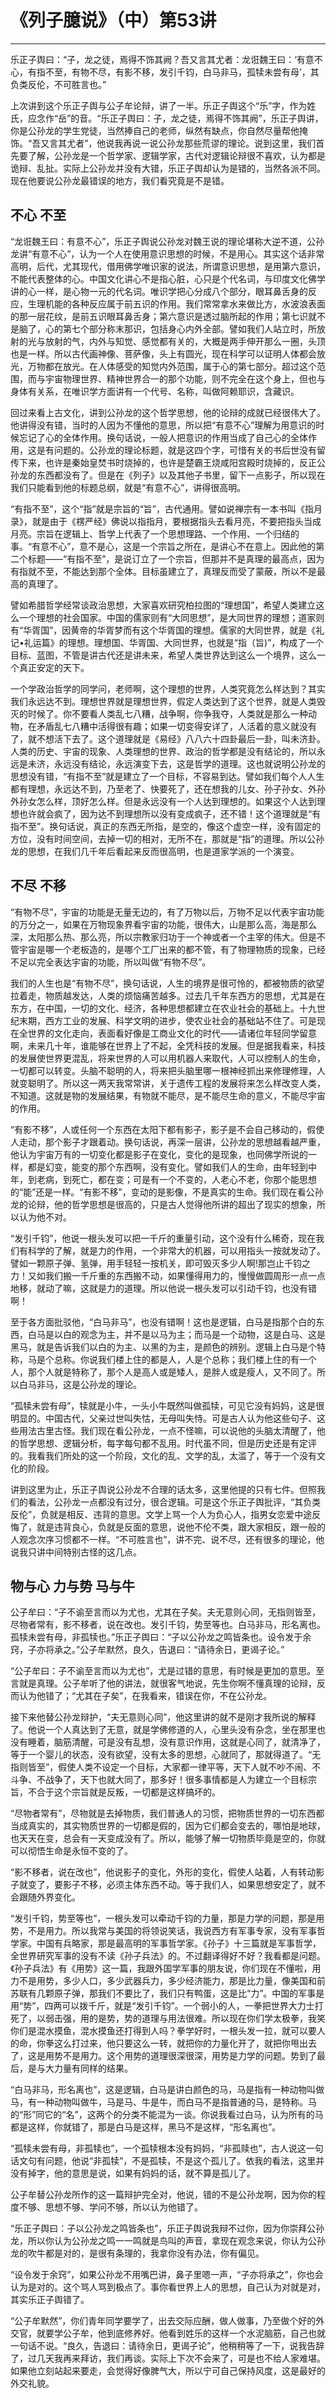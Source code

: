 # 《列子臆说》（中）第53讲

------

乐正子舆曰：“子，龙之徒，焉得不饰其阙？吾又言其尤者：龙诳魏王曰：‘有意不心，有指不至，有物不尽，有影不移，发引千钧，白马非马，孤犊未尝有母’，其负类反伦，不可胜言也。”

上次讲到这个乐正子舆与公子牟论辩，讲了一半。乐正子舆这个“乐”字，作为姓氏，应念作“岳”的音。“乐正子舆曰：子，龙之徒，焉得不饰其阙”，乐正子舆讲，你是公孙龙的学生党徒，当然捧自己的老师，纵然有缺点，你自然尽量帮他掩饰。“吾又言其尤者”，他说我再说一说公孙龙那些荒谬的理论。说到这里，我们首先要了解，公孙龙是一个哲学家、逻辑学家，古代对逻辑论辩很不喜欢，认为都是诡辩、乱扯。实际上公孙龙并没有大错，乐正子舆却认为是错的，当然各派不同。现在他要说公孙龙最错误的地方，我们看究竟是不是错。

## 不心 不至

“龙诳魏王曰：有意不心”，乐正子舆说公孙龙对魏王说的理论堪称大逆不道，公孙龙讲“有意不心”，认为一个人在使用意识思想的时候，不是用心。其实这个话非常高明，后代，尤其现代，借用佛学唯识家的说法，所谓意识思想，是用第六意识，不能代表整体的心。中国文化讲心不是指心脏，心只是个代名词，与印度文化佛学讲的心一样，是心物一元的代名词。唯识学把心分成八个部分，眼耳鼻舌身的反应，生理机能的各种反应属于前五识的作用。我们常常拿水来做比方，水波浪表面的那一层花纹，是前五识眼耳鼻舌身；第六意识是透过脑所起的作用；第七识就不是脑了，心的第七个部分称末那识，包括身心内外全部。譬如我们人站立时，所放射的光与放射的气，内外与知觉、感觉都有关的，大概是两手伸开那么一圈，头顶也是一样。所以古代画神像、菩萨像，头上有圆光，现在科学可以证明人体都会放光，万物都在放光。在人体感受的知觉内外范围，属于心的第七部分。超过这个范围，而与宇宙物理世界、精神世界合一的那个功能，则不完全在这个身上，但也与身体有关系，在唯识学方面讲有一个代号、名称，叫做阿赖耶识，含藏识。

回过来看上古文化，讲到公孙龙的这个哲学思想，他的论辩的成就已经很伟大了。他讲得没有错，当时的人因为不懂他的意思，所以把“有意不心”理解为用意识的时候忘记了心的全体作用。换句话说，一般人把意识的作用当成了自己心的全体作用，这是有问题的。公孙龙的理论标题，就是这四个字，可惜有关的书后世没有留传下来，也许是秦始皇焚书时烧掉的，也许是楚霸王烧咸阳宫殿时烧掉的，反正公孙龙的东西都没有了。但是在《列子》以及其他子书里，留下一点影子，所以现在我们只能看到他的标题总纲，就是“有意不心”，讲得很高明。

“有指不至”，这个“指”就是宗旨的“旨”，古代通用。譬如说禅宗有一本书叫《指月录》，就是由于《楞严经》佛说以指指月，要根据指头去看月亮，不要把指头当成月亮。宗旨在逻辑上、哲学上代表了一个思想理路、一个作用、一个归结的事。“有意不心”，意不是心，这是一个宗旨之所在，是讲心不在意上。因此他的第二个标题——“有指不至”，是说订立了一个宗旨，但那并不是真理的最高点，因为有指就不至，不能达到那个全体。目标虽建立了，真理反而受了蒙蔽，所以不是最高的真理了。

譬如希腊哲学经常谈政治思想，大家喜欢研究柏拉图的“理想国”，希望人类建立这么一个理想的社会国家。中国的儒家则有“大同思想”，是大同世界的理想；道家则有“华胥国”，因黄帝的华胥梦而有这个华胥国的理想。儒家的大同世界，就是《礼记•礼运篇》的理想。理想国、华胥国、大同世界，也就是“指（旨)”，构成了一个目标、蓝图，不管是讲古代还是讲未来，希望人类世界达到这么一个境界，这么一个真正安定的天下。

一个学政治哲学的同学问，老师啊，这个理想的世界，人类究竟怎么样达到？其实我们永远达不到。理想世界就是理想世界，假定人类达到了这个世界，就是人类毁灭的时候了。你不要看人类乱七八糟，战争啊，你争我夺，人类就是那么一种动物，在矛盾乱七八糟中活得很有趣；如果一切变得安详了，人活着的意义就没有了，就不想活下去了。这个道理就是《易经》八八六十四卦最后一卦，叫未济卦。人类的历史、宇宙的现象、人类理想的世界、政治的哲学都是没有结论的，所以永远是未济，永远没有结论，永远演变下去，这是哲学的道理。这也就说明公孙龙的思想没有错，“有指不至”就是建立了一个目标，不容易到达。譬如我们每个人人生都有理想，永远达不到，乃至老了、快要死了，还在想我的儿女、孙子孙女、外孙外孙女怎么样，顶好怎么样。但是永远没有一个人达到理想的。如果这个人达到理想也许就会疯了，因为达不到理想所以没有变成疯子，还不错！这个道理就是“有指不至”。换句话说，真正的东西无所指，是空的，像这个虚空一样，没有固定的方位，没有时间空间，去掉一切的相对，无所不在，那就是“指”的道理。所以公孙龙的思想，在我们几千年后看起来反而很高明，也是道家学派的一个演变。

## 不尽 不移

“有物不尽”，宇宙的功能是无量无边的，有了万物以后，万物不足以代表宇宙功能的万分之一，如果在万物现象界看宇宙的功能，很伟大，山是那么高，海是那么深，太阳那么热、那么亮，所以宗教家归功于一个神或者一个主宰的伟大。但是不管宇宙是哪一个老板造的，是哪个工厂出来的都不管，有了物理物质的现象，已经不足以完全表达宇宙的功能，所以叫做“有物不尽”。

我们的人生也是“有物不尽”，换句话说，人生的境界是很可怜的，都被物质的欲望拉着走，物质越发达，人类的烦恼痛苦越多。过去几千年东西方的思想，尤其是在东方，在中国，一切的文化、经济，各种思想都建立在农业社会的基础上。十九世纪末期，西方工业的发展、科学文明的进步，使农业社会的基础站不住了。可是现在全世界的文化走向，表面看好像是工商业文化的时代——请诸位年轻同学留意啊，未来几十年，谁能够在世界上了不起，全凭科技的发展。但是据我看来，科技的发展使世界更混乱，将来世界的人可以用机器人来取代，人可以控制人的生命，一切都可以转变。头脑不聪明的人，将来把头脑里哪一根神经抓出来修理修理，人就变聪明了。所以这一两天我常常讲，关于遗传工程的发展将来怎么样改变人类，不知道。这就是物的发展结果，有物就不能尽，是不能尽生命的意义，不能尽宇宙的作用。

“有影不移”，人或任何一个东西在太阳下都有影子，影子是不会自己移动的，假使人走动，那个影子才跟着动。换句话说，再深一层讲，公孙龙的思想越看越严重，他认为宇宙万有的一切变化都是影子在变化，变化的是现象，也同佛学所说的一样，都是幻变，能变的那个东西啊，没有变化。譬如我们人的生命，由年轻到中年，到老病，到死亡，都在变；可是有一个不变的，人老心不老，你那个能思想的“能”还是一样。“有影不移”，变动的是影像，不是真实的生命。我们现在看公孙龙的论辩，他的哲学思想是很高的，只是古人觉得他所讲的超出了现实的想象，所以认为他不对。

“发引千钧”，他说一根头发可以把一千斤的重量引动，这个没有什么稀奇，现在我们有科学的了解，就是力的作用，一个非常大的机器，可以用指头一按就发动了。譬如一颗原子弹、氢弹，用手轻轻一按机关，即可毁灭多少人啊!那岂止千钧之力！又如我们搬一千斤重的东西搬不动，如果懂得用力的，慢慢做圆周形一点一点地移，就动了嘛，这就是力的道理。所以他说一根头发可以引动千钧，也没有错啊！

至于各方面批驳他，“白马非马”，也没有错啊！这也是逻辑，白马是指那个白的东西，白马是以白的观念为主，并不是以马为主；而马是一个动物，这是白马、这是黑马，就是告诉我们以白的为主、以黑的为主，是颜色的辨别。逻辑上白马是个特称，马是个总称。你说我们楼上住的都是人，人是个总称；我们楼上住的有一个人，那个人就是特称了，那个人是高人或是矮人，是胖人或是瘦人，又不同了。所以白马非马，这是公孙龙的理论。

“孤犊未尝有母”，犊就是小牛，一头小牛既然叫做孤犊，可见它没有妈妈，这是很明显的。中国古代，父亲过世叫失怙，无母叫失恃。可是古人认为他这些句子、这些用法古里古怪。我们现在看公孙龙，一点不怪嘛，可以说他的头脑太清醒了，他的哲学思想、逻辑分析，每字每句都不乱用。时代虽不同，但是历史还是有定评的。我看我们所处的这一个阶段，文化的乱、文学的乱，太滥了，等于一个没有文化的阶段。

讲到这里为止，乐正子舆说公孙龙不合理的话太多，这里他提的只有七件。但照我们的看法，公孙龙一点都没有过分，很合逻辑。可是这个乐正子舆批评，“其负类反伦”，负就是相反、违背的意思。文学上骂一个人为负心人，指男女恋爱中途反悔了，就是违背良心，负就是反面的意思，说他不伦不类，跟大家相反，跟一般的人观念次序习惯都不一样。“不可胜言也”，讲不完、说不尽，还有很多的理论，他说我只讲中间特别古怪的这几点。

## 物与心 力与势 马与牛

公子牟曰：“子不谕至言而以为尤也，尤其在子矣。夫无意则心同，无指则皆至，尽物者常有，影不移者，说在改也。发引千钧，势至等也。白马非马，形名离也。孤犊未尝有母，非孤犊也。”乐正子舆曰：“子以公孙龙之鸣皆条也。设令发于余窍，子亦将承之。”公子牟默然，良久，告退曰：“请待余日，更谒子论。”

“公子牟曰：子不谕至言而以为尤也”，尤是过错的意思，有时候是更加的意思。至言就是真理。公子牟听了他的讲法，就很客气地说，先生你啊不懂真理的论辩，反而认为他错了；“尤其在子矣”，在我看来，错误在你，不在公孙龙。

接下来他替公孙龙辩护，“夫无意则心同”，他这里讲的就不是刚才我所说的解释了。他说一个人真达到了无意，就是学佛修道的人，心里头没有杂念，坐在那里也没有睡着，脑筋清醒，可是没有乱想，没有意识作用，这就是心同了，就清净了，等于一个婴儿的状态，没有欲望，没有太多的思想，心就同了，那就得道了。“无指则皆至”，假使人类不设定一个目标，大家都一律平等，天下人就不吵不闹、不斗争、不战争了，天下也就大同了，那多好！很多事情都是人为建立一个目标宗旨，不合于这个宗旨就是反叛，一切都是这样搞坏的。

“尽物者常有”，尽物就是去掉物质，我们普通人的习惯，把物质世界的一切东西都当成真实的，其实物质世界的一切都是假的，因为它们都会变去的，哪怕是地球，也天天在变，总会有一天变成没有了。所以，能够了解一切物质毕竟是空的，你就可以彻悟生命是永恒不变的了。

“影不移者，说在改也”，他说影子的变化，外形的变化，假使人站着，人有转动影子就变了，要影子不移，必须主体东西不动。等于我们人，如果思想安定了，就不会跟随外界变化。

“发引千钧，势至等也”，一根头发可以牵动千钧的力量，那是力学的问题，那是用势，不是用力。所以我常与美国的将领说笑话，我说西方有军事专家，没有军事哲学家。中国有兵略家，那是最高明的军事哲学家。《孙子》十三篇就是军事哲学，全世界研究军事的没有不读《孙子兵法》的。不过翻译得好不好？我看都是问题。《孙子兵法》有《用势》这一篇，我跟外国学军事的朋友说，你们现在不懂啦，用力不是用势，多少人口，多少武器兵力，多少经济能力，那是比力量，像美国和前苏联有几颗原子弹，那我们不要比了，我们只有鸭蛋，这是比“力”。中国的军事是用“势”，四两可以拨千斤，就是“发引千钧”。一个弱小的人，一拳把世界大力士打死了，以弱击强，用的是势，势的道理与用法很难。所以现在你们学太极拳，我笑你们是混水摸鱼，混水摸鱼还打得到人吗？拳学好时，一根头发一拉，就可以要人的命，你拳这么打过来，他只要这么一转，就把你的力量化开了，就把你甩出去了，这是用势不是用力。这个用势的道理很深很深，用势是力学的问题。势到了最后，是与大力量有同样的结果。

“白马非马，形名离也”，这是逻辑，白马是讲白颜色的马，马是指有一种动物叫做马，有一种动物叫做牛，马是马、牛是牛，而白马不是指普通的马，是特称。马的“形”同它的“名”，这两个的分类不能混为一谈。你说我看过白马，认为所有的马都是这样，你就错了，那是白马是这样，黑马不是这样，“形名离也”。

“孤犊未尝有母，非孤犊也”，一个孤犊根本没有妈妈，“非孤赎也”，古人说这一句话文句有问题，他说“非孤犊”，不是孤犊，不是这个孤儿了。依我的看法，这里并没有掉字，他的意思是说，如果有妈妈的话，就不算是孤儿了。

公子牟替公孙龙所作的这一篇辩护完全对，他说，错的不是公孙龙啊，因为你的程度不够、思想不够、学问不够，所以认为他错了。

“乐正子舆曰：子以公孙龙之鸣皆条也”，乐正子舆说我辩不过你，因为你崇拜公孙龙，所以你认为公孙龙之鸣一一鸣就是鸟叫的声音，拿现在观念来说，你认为公孙龙的吹牛都是对的，是很有条理的，我拿你没有办法，你有偏见。

“设令发于余窍”，如果公孙龙不用嘴巴讲，鼻子里嗯一声，“子亦将承之”，你也会认为是对的。这个骂人骂到极点了。事你看世界上人的思想，自己认为对就是对，其实乐正子舆错了。

“公子牟默然”，你们青年同学要学了，出去交际应酬，做人做事，乃至做个好的外交官，就要学公子牟，他到底修养好。他看到姓乐的这样一个水泥脑筋，自己也就一句话不说。“良久，告退曰：请待余日，更谒子论”，他稍稍等了一下，说我告辞了，过几天我再来拜访，我们再谈。实际上下次不会来了，可是也不给人家难堪。如果他立刻站起来要走，会觉得好像脾气大，所以宁可自己保持风度，这是最好的外交礼貌。